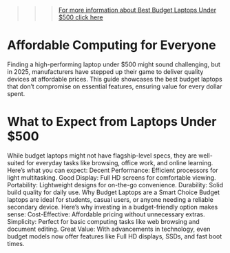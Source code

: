 >>> [For more information about Best Budget Laptops Under $500 click here](https://lemonadeprofit.xyz/best-budget-laptops-under-500/)

# Affordable Computing for Everyone

Finding a high-performing laptop under $500 might sound challenging, but in 2025, manufacturers have stepped up their game to deliver quality devices at affordable prices. This guide showcases the best budget laptops that don’t compromise on essential features, ensuring value for every dollar spent.

# What to Expect from Laptops Under $500

While budget laptops might not have flagship-level specs, they are well-suited for everyday tasks like browsing, office work, and online learning. Here’s what you can expect:
Decent Performance: Efficient processors for light multitasking.
Good Display: Full HD screens for comfortable viewing.
Portability: Lightweight designs for on-the-go convenience.
Durability: Solid build quality for daily use.
Why Budget Laptops are a Smart Choice
Budget laptops are ideal for students, casual users, or anyone needing a reliable secondary device. Here’s why investing in a budget-friendly option makes sense:
Cost-Effective: Affordable pricing without unnecessary extras.
Simplicity: Perfect for basic computing tasks like web browsing and document editing.
Great Value: With advancements in technology, even budget models now offer features like Full HD displays, SSDs, and fast boot times.
